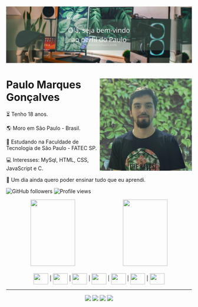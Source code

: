 ![Olá,Seja bem-vindo ao perfil do Paulo](https://github.com/PauloMarquesG/PauloMarquesG/blob/main/Photos/header.png)
<div>
  <img align="right" height="250em" src="https://github.com/PauloMarquesG/PauloMarquesG/blob/main/Photos/avatar.jpg" />

  # Paulo Marques Gonçalves

  <p>⏳ Tenho 18 anos.</p>
  <p>🌎 Moro em São Paulo - Brasil.</p>
  <p>🏫 Estudando na Faculdade de Tecnologia de São Paulo - FATEC SP.</p>
  <p>💻 Interesses: MySql, HTML, CSS, JavaScript e C.</p>
  <p>💭 Um dia ainda quero poder ensinar tudo que eu aprendi.</p>

  ![GitHub followers](https://img.shields.io/github/followers/PauloMarquesG?style=flat-square)
  <img src="https://komarev.com/ghpvc/?username=PauloMarquesG&color=green" alt="Profile views" />
</div>

<div align="center">
  <img width="49%" height="180em" src="https://github-readme-stats.vercel.app/api?username=PauloMarquesG&show_icons=true&theme=dark&include_all_commits=true&count_private=true"/>
  <img width="49%" height="180em" src="https://github-readme-stats.vercel.app/api/top-langs/?username=PauloMarquesG&layout=compact&langs_count=7&theme=dark"/>
</div>
  
<div style="display: inline_block" align="center"><br>  
  <img align="center" height="30" width="40" src="https://cdn.jsdelivr.net/gh/devicons/devicon/icons/html5/html5-original.svg" /> | 
  <img align="center" height="30" width="40" src="https://cdn.jsdelivr.net/gh/devicons/devicon/icons/css3/css3-original.svg" /> | 
  <img align="center" height="30" width="40" src="https://cdn.jsdelivr.net/gh/devicons/devicon/icons/c/c-original.svg" /> | 
  <img align="center" height="30" width="40" src="https://cdn.jsdelivr.net/gh/devicons/devicon/icons/php/php-plain.svg" /> | 
  <img align="center" height="30" width="40" src="https://cdn.jsdelivr.net/gh/devicons/devicon/icons/mysql/mysql-original.svg" /> | 
  <img align="center" height="30" width="40" src="https://cdn.jsdelivr.net/gh/devicons/devicon/icons/javascript/javascript-original.svg" /> | 
  <img align="center" height="30" width="40" src="https://cdn.jsdelivr.net/gh/devicons/devicon/icons/python/python-original.svg" />
</div>

  --- 
<div align="center">
  <a href="https://www.facebook.com/paulomarquesgon" target="_blank"><img src="https://img.shields.io/badge/Facebook-1877F2?style=for-the-badge&logo=facebook&logoColor=white"></a>
  <a href="https://www.linkedin.com/in/paulo-marques-gonçalves/" target="_blank"><img src="https://img.shields.io/badge/LinkedIn-0077B5?style=for-the-badge&logo=linkedin&logoColor=white"></a>
  <a href="https://www.instagram.com/paulinhn_/" target="_blank"><img src="https://img.shields.io/badge/Instagram-E4405F?style=for-the-badge&logo=instagram&logoColor=white"></a>
  <a href="https://discord.gg/2uXyGHrzVu" target="_blank"><img src="https://img.shields.io/badge/Discord-7289DA?style=for-the-badge&logo=discord&logoColor=white"></a>
</div>
